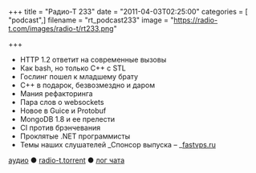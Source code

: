 +++
title = "Радио-Т 233"
date = "2011-04-03T02:25:00"
categories = [ "podcast",]
filename = "rt_podcast233"
image = "https://radio-t.com/images/radio-t/rt233.png"

+++

- HTTP 1.2 ответит на современные вызовы
- Как bash, но только C++ с STL
- Гослинг пошел к младшему брату
- C++ в подарок, безвозмездно и даром
- Мания рефакторинга
- Пара слов о websockets
- Новое в Guice и Protobuf
- MongoDB 1.8 и ее прелести
- CI против брэнчевания
- Проклятые .NET программисты
- Темы наших слушателей
_Спонсор выпуска – _[fastvps.ru](http://fastvps.ru/)

[аудио](http://archive.rucast.net/radio-t/media/rt_podcast233.mp3) ● [radio-t.torrent](http://www.radio-t.com/torrents/rt_podcast233.mp3.torrent) ● [лог чата](http://chat.radio-t.com/logs/radio-t-233.html)<audio src="http://archive.rucast.net/radio-t/media/rt_podcast233.mp3" preload="none"></audio>